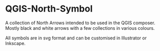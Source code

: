 # QGIS-North-Symbol
A collection of North Arrows intended to be used in the QGIS composer. Mostly black and white arrows with a few collections in various colours.

All symbols are in svg format and can be customised in Illustrator or Inkscape.